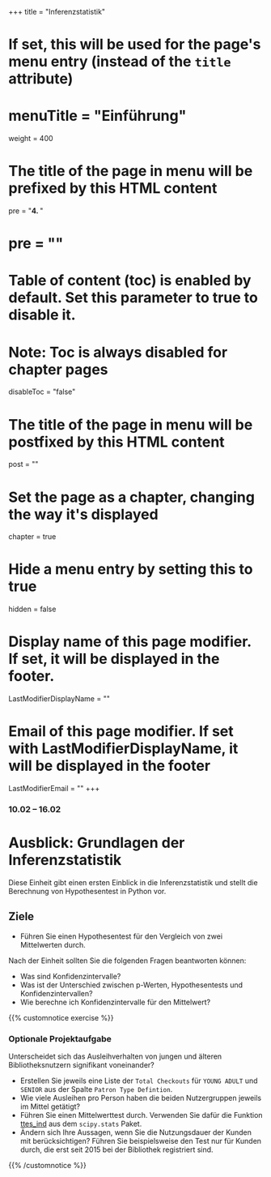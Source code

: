 +++
title = "Inferenzstatistik"
# If set, this will be used for the page's menu entry (instead of the `title` attribute)
# menuTitle = "Einführung"
weight = 400
# The title of the page in menu will be prefixed by this HTML content
 pre = "<b>4. </b>"
# pre = "<i class='fab fa-github'></i>"
# Table of content (toc) is enabled by default. Set this parameter to true to disable it.
# Note: Toc is always disabled for chapter pages
disableToc = "false"

# The title of the page in menu will be postfixed by this HTML content
post = ""
# Set the page as a chapter, changing the way it's displayed
chapter = true
# Hide a menu entry by setting this to true
hidden = false
# Display name of this page modifier. If set, it will be displayed in the footer.
LastModifierDisplayName = ""
# Email of this page modifier. If set with LastModifierDisplayName, it will be displayed in the footer
LastModifierEmail = ""
+++


### 10.02 – 16.02

# Ausblick: Grundlagen der Inferenzstatistik

Diese Einheit gibt einen ersten Einblick in die Inferenzstatistik und stellt die Berechnung von Hypothesentest in Python vor.

## Ziele

- Führen Sie einen Hypothesentest für den Vergleich von zwei Mittelwerten durch.

Nach der Einheit sollten Sie die folgenden Fragen beantworten können:

- Was sind Konfidenzintervalle?
- Was ist der Unterschied zwischen p-Werten, Hypothesentests und Konfidenzintervallen?
- Wie berechne ich Konfidenzintervalle für den Mittelwert?


{{% customnotice exercise %}}

### Optionale Projektaufgabe

Unterscheidet sich das Ausleihverhalten von jungen und älteren Bibliotheksnutzern signifikant voneinander?

- Erstellen Sie jeweils eine Liste der `Total Checkouts` für `YOUNG ADULT` und `SENIOR` aus der Spalte `Patron Type Defintion`.
- Wie viele Ausleihen pro Person haben die beiden Nutzergruppen jeweils im Mittel getätigt?
- Führen Sie einen Mittelwerttest durch. Verwenden Sie dafür die Funktion [ttes_ind](https://docs.scipy.org/doc/scipy/reference/generated/scipy.stats.ttest_ind.html) aus dem `scipy.stats` Paket.
- Ändern sich Ihre Aussagen, wenn Sie die Nutzungsdauer der Kunden mit berücksichtigen? Führen Sie beispielsweise den Test nur für Kunden durch, die erst seit 2015 bei der Bibliothek registriert sind.

{{% /customnotice %}}
